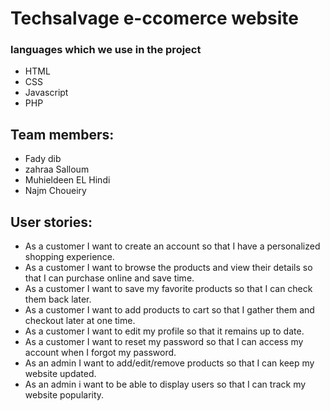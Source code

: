 # Techsalvage e-ccomerce website 

### languages which we use in the project
* HTML
* CSS
* Javascript
* PHP

## Team members:
 - Fady dib
 - zahraa Salloum
 - Muhieldeen EL Hindi
 - Najm Choueiry

## User stories:

- As a customer I want to create an account so that I have a personalized shopping experience.
- As a customer I want to browse the products and view their details so that I can purchase online and save time.
- As a customer I want to save my favorite products so that I can check them back later.
- As a customer I want to add products to cart so that I gather them and checkout later at one time.
- As a customer I want to edit my profile so that it remains up to date.
- As a customer I want to reset my password so that I can access my account when I forgot my password.
- As an admin I want to add/edit/remove products so that I can keep my website updated.
- As an admin i want to be able to display users so that I can track my website popularity.



